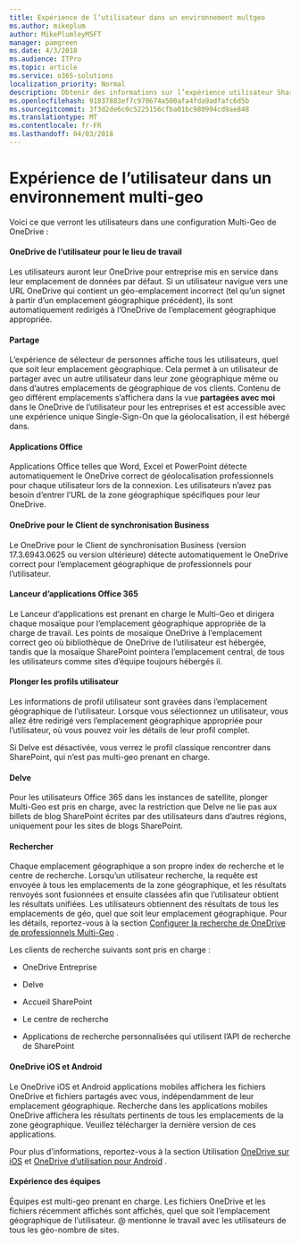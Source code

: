 ```yaml
---
title: Expérience de l’utilisateur dans un environnement multgeo
ms.author: mikeplum
author: MikePlumleyMSFT
manager: pamgreen
ms.date: 4/3/2018
ms.audience: ITPro
ms.topic: article
ms.service: o365-solutions
localization_priority: Normal
description: Obtenir des informations sur l’expérience utilisateur SharePoint et OneDrive dans un environnement multi-geo.
ms.openlocfilehash: 91837883ef7c970674a500afa4fda9adfafc6d5b
ms.sourcegitcommit: 3f3d2de6c0c5225156cfba01bc980994cd9ae848
ms.translationtype: MT
ms.contentlocale: fr-FR
ms.lasthandoff: 04/03/2018
---
```

# <a name="user-experience-in-a-multi-geo-environment"></a>Expérience de l’utilisateur dans un environnement multi-geo

Voici ce que verront les utilisateurs dans une configuration Multi-Geo de OneDrive :

#### <a name="users-onedrive-for-business-location"></a>OneDrive de l’utilisateur pour le lieu de travail

Les utilisateurs auront leur OneDrive pour entreprise mis en service dans leur emplacement de données par défaut. Si un utilisateur navigue vers une URL OneDrive qui contient un géo-emplacement incorrect (tel qu’un signet à partir d’un emplacement géographique précédent), ils sont automatiquement redirigés à l’OneDrive de l’emplacement géographique appropriée.

#### <a name="sharing"></a>Partage

L’expérience de sélecteur de personnes affiche tous les utilisateurs, quel que soit leur emplacement géographique. Cela permet à un utilisateur de partager avec un autre utilisateur dans leur zone géographique même ou dans d’autres emplacements de géographique de vos clients. Contenu de geo différent emplacements s’affichera dans la vue **partagées avec moi** dans le OneDrive de l’utilisateur pour les entreprises et est accessible avec une expérience unique Single-Sign-On que la géolocalisation, il est hébergé dans.

#### <a name="office-applications"></a>Applications Office

Applications Office telles que Word, Excel et PowerPoint détecte automatiquement le OneDrive correct de géolocalisation professionnels pour chaque utilisateur lors de la connexion. Les utilisateurs n’avez pas besoin d’entrer l’URL de la zone géographique spécifiques pour leur OneDrive.

#### <a name="onedrive-for-business-sync-client"></a>OneDrive pour le Client de synchronisation Business

Le OneDrive pour le Client de synchronisation Business (version 17.3.6943.0625 ou version ultérieure) détecte automatiquement le OneDrive correct pour l’emplacement géographique de professionnels pour l’utilisateur.

#### <a name="office-365-app-launcher"></a>Lanceur d’applications Office 365

Le Lanceur d’applications est prenant en charge le Multi-Geo et dirigera chaque mosaïque pour l’emplacement géographique appropriée de la charge de travail. Les points de mosaïque OneDrive à l’emplacement correct geo où bibliothèque de OneDrive de l’utilisateur est hébergée, tandis que la mosaïque SharePoint pointera l’emplacement central, de tous les utilisateurs comme sites d’équipe toujours hébergés il.

#### <a name="delve-user-profiles"></a>Plonger les profils utilisateur

Les informations de profil utilisateur sont gravées dans l’emplacement géographique de l’utilisateur. Lorsque vous sélectionnez un utilisateur, vous allez être redirigé vers l’emplacement géographique appropriée pour l’utilisateur, où vous pouvez voir les détails de leur profil complet.

Si Delve est désactivée, vous verrez le profil classique rencontrer dans SharePoint, qui n’est pas multi-geo prenant en charge.

#### <a name="delve"></a>Delve

Pour les utilisateurs Office 365 dans les instances de satellite, plonger Multi-Geo est pris en charge, avec la restriction que Delve ne lie pas aux billets de blog SharePoint écrites par des utilisateurs dans d’autres régions, uniquement pour les sites de blogs SharePoint.

#### <a name="search"></a>Rechercher

Chaque emplacement géographique a son propre index de recherche et le centre de recherche. Lorsqu’un utilisateur recherche, la requête est envoyée à tous les emplacements de la zone géographique, et les résultats renvoyés sont fusionnées et ensuite classées afin que l’utilisateur obtient les résultats unifiées. Les utilisateurs obtiennent des résultats de tous les emplacements de géo, quel que soit leur emplacement géographique. Pour les détails, reportez-vous à la section [Configurer la recherche de OneDrive de professionnels Multi-Geo](configure-search-for-multi-geo.md) .

Les clients de recherche suivants sont pris en charge :

-   OneDrive Entreprise

-   Delve

-   Accueil SharePoint

-   Le centre de recherche

-   Applications de recherche personnalisées qui utilisent l’API de recherche de SharePoint

#### <a name="onedrive-ios-and-android"></a>OneDrive iOS et Android 

Le OneDrive iOS et Android applications mobiles affichera les fichiers OneDrive et fichiers partagés avec vous, indépendamment de leur emplacement géographique. Recherche dans les applications mobiles OneDrive affichera les résultats pertinents de tous les emplacements de la zone géographique. Veuillez télécharger la dernière version de ces applications.

Pour plus d’informations, reportez-vous à la section Utilisation [OneDrive sur iOS](https://support.office.com/article/08d5c5b2-ccc6-40eb-a244-fe3597a3c247) et [OneDrive d’utilisation pour Android](https://support.office.com/article/eee1d31c-792d-41d4-8132-f9621b39eb36) .

#### <a name="teams-experience"></a>Expérience des équipes

Équipes est multi-geo prenant en charge. Les fichiers OneDrive et les fichiers récemment affichés sont affichés, quel que soit l’emplacement géographique de l’utilisateur. @ mentionne le travail avec les utilisateurs de tous les géo-nombre de sites.
